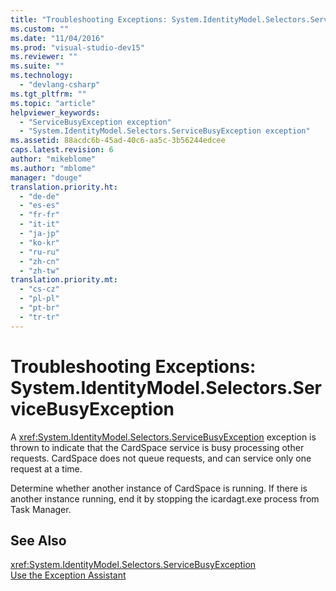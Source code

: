 ```yaml
---
title: "Troubleshooting Exceptions: System.IdentityModel.Selectors.ServiceBusyException | Microsoft Docs"
ms.custom: ""
ms.date: "11/04/2016"
ms.prod: "visual-studio-dev15"
ms.reviewer: ""
ms.suite: ""
ms.technology: 
  - "devlang-csharp"
ms.tgt_pltfrm: ""
ms.topic: "article"
helpviewer_keywords: 
  - "ServiceBusyException exception"
  - "System.IdentityModel.Selectors.ServiceBusyException exception"
ms.assetid: 88acdc6b-45ad-40c6-aa5c-3b56244edcee
caps.latest.revision: 6
author: "mikeblome"
ms.author: "mblome"
manager: "douge"
translation.priority.ht: 
  - "de-de"
  - "es-es"
  - "fr-fr"
  - "it-it"
  - "ja-jp"
  - "ko-kr"
  - "ru-ru"
  - "zh-cn"
  - "zh-tw"
translation.priority.mt: 
  - "cs-cz"
  - "pl-pl"
  - "pt-br"
  - "tr-tr"
---
```

# Troubleshooting Exceptions: System.IdentityModel.Selectors.ServiceBusyException
A <xref:System.IdentityModel.Selectors.ServiceBusyException> exception is thrown to indicate that the CardSpace service is busy processing other requests. CardSpace does not queue requests, and can service only one request at a time.  
  
 Determine whether another instance of CardSpace is running. If there is another instance running, end it by stopping the icardagt.exe process from Task Manager.  
  
## See Also  
 <xref:System.IdentityModel.Selectors.ServiceBusyException>   
 [Use the Exception Assistant](../Topic/How%20to:%20Use%20the%20Exception%20Assistant.md)